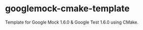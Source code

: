 googlemock-cmake-template
=========================

Template for Google Mock 1.6.0 &amp; Google Test 1.6.0 using CMake.
